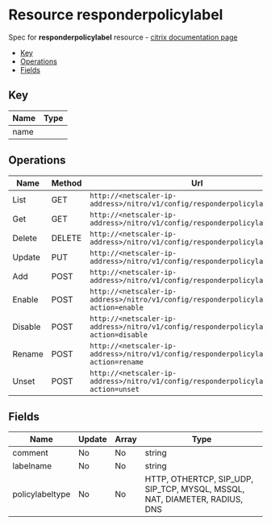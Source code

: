 # Resource responderpolicylabel

Spec for **responderpolicylabel** resource - [citrix documentation page](https://developer-docs.citrix.com/projects/netscaler-nitro-api/en/11.0/configuration/responder/responderpolicylabel/responderpolicylabel/)

- [Key](#key)
- [Operations](#operations)
- [Fields](#fields)

## Key

| Name | Type |
|----|----|
| name |  |

## Operations

| Name | Method | Url |
|----|----|----|
| List | GET | `http://<netscaler-ip-address>/nitro/v1/config/responderpolicylabel` |
| Get | GET | `http://<netscaler-ip-address>/nitro/v1/config/responderpolicylabel/<name>` |
| Delete | DELETE | `http://<netscaler-ip-address>/nitro/v1/config/responderpolicylabel/<name>` |
| Update | PUT | `http://<netscaler-ip-address>/nitro/v1/config/responderpolicylabel` |
| Add | POST | `http://<netscaler-ip-address>/nitro/v1/config/responderpolicylabel` |
| Enable | POST | `http://<netscaler-ip-address>/nitro/v1/config/responderpolicylabel?action=enable` |
| Disable | POST | `http://<netscaler-ip-address>/nitro/v1/config/responderpolicylabel?action=disable` |
| Rename | POST | `http://<netscaler-ip-address>/nitro/v1/config/responderpolicylabel?action=rename` |
| Unset | POST | `http://<netscaler-ip-address>/nitro/v1/config/responderpolicylabel?action=unset` |

## Fields

| Name | Update | Array | Type |
|----|----|----|----|
|comment|No|No|string|
|labelname|No|No|string|
|policylabeltype|No|No|HTTP, OTHERTCP, SIP_UDP, SIP_TCP, MYSQL, MSSQL, NAT, DIAMETER, RADIUS, DNS|

